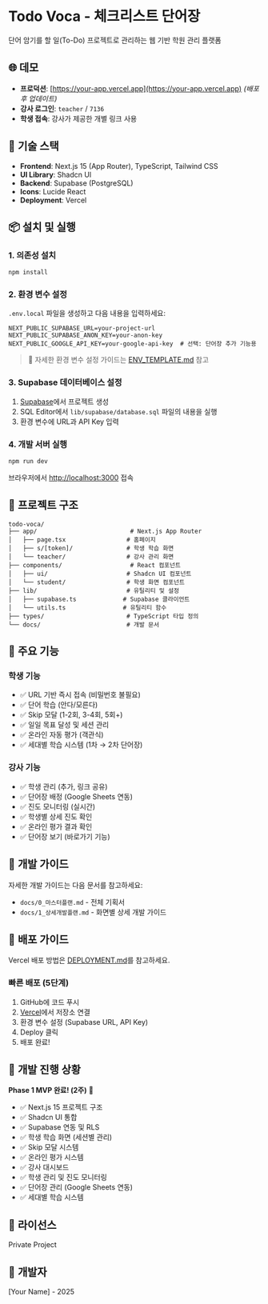 # Todo Voca - 체크리스트 단어장

단어 암기를 할 일(To-Do) 프로젝트로 관리하는 웹 기반 학원 관리 플랫폼

## 🌐 데모

- **프로덕션**: [https://your-app.vercel.app](https://your-app.vercel.app) *(배포 후 업데이트)*
- **강사 로그인**: `teacher` / `7136`
- **학생 접속**: 강사가 제공한 개별 링크 사용

## 🚀 기술 스택

- **Frontend**: Next.js 15 (App Router), TypeScript, Tailwind CSS
- **UI Library**: Shadcn UI
- **Backend**: Supabase (PostgreSQL)
- **Icons**: Lucide React
- **Deployment**: Vercel

## 📦 설치 및 실행

### 1. 의존성 설치

```bash
npm install
```

### 2. 환경 변수 설정

`.env.local` 파일을 생성하고 다음 내용을 입력하세요:

```env
NEXT_PUBLIC_SUPABASE_URL=your-project-url
NEXT_PUBLIC_SUPABASE_ANON_KEY=your-anon-key
NEXT_PUBLIC_GOOGLE_API_KEY=your-google-api-key  # 선택: 단어장 추가 기능용
```

> 📝 자세한 환경 변수 설정 가이드는 [ENV_TEMPLATE.md](./ENV_TEMPLATE.md) 참고

### 3. Supabase 데이터베이스 설정

1. [Supabase](https://supabase.com)에서 프로젝트 생성
2. SQL Editor에서 `lib/supabase/database.sql` 파일의 내용을 실행
3. 환경 변수에 URL과 API Key 입력

### 4. 개발 서버 실행

```bash
npm run dev
```

브라우저에서 [http://localhost:3000](http://localhost:3000) 접속

## 📁 프로젝트 구조

```
todo-voca/
├── app/                          # Next.js App Router
│   ├── page.tsx                 # 홈페이지
│   ├── s/[token]/               # 학생 학습 화면
│   └── teacher/                 # 강사 관리 화면
├── components/                   # React 컴포넌트
│   ├── ui/                      # Shadcn UI 컴포넌트
│   └── student/                 # 학생 화면 컴포넌트
├── lib/                         # 유틸리티 및 설정
│   ├── supabase.ts             # Supabase 클라이언트
│   └── utils.ts                # 유틸리티 함수
├── types/                       # TypeScript 타입 정의
└── docs/                        # 개발 문서
```

## 🎯 주요 기능

### 학생 기능
- ✅ URL 기반 즉시 접속 (비밀번호 불필요)
- ✅ 단어 학습 (안다/모른다)
- ✅ Skip 모달 (1-2회, 3-4회, 5회+)
- ✅ 일일 목표 달성 및 세션 관리
- ✅ 온라인 자동 평가 (객관식)
- ✅ 세대별 학습 시스템 (1차 → 2차 단어장)

### 강사 기능
- ✅ 학생 관리 (추가, 링크 공유)
- ✅ 단어장 배정 (Google Sheets 연동)
- ✅ 진도 모니터링 (실시간)
- ✅ 학생별 상세 진도 확인
- ✅ 온라인 평가 결과 확인
- ✅ 단어장 보기 (바로가기 기능)

## 📖 개발 가이드

자세한 개발 가이드는 다음 문서를 참고하세요:
- `docs/0_마스터플랜.md` - 전체 기획서
- `docs/1_상세개발플랜.md` - 화면별 상세 개발 가이드

## 🚀 배포 가이드

Vercel 배포 방법은 [DEPLOYMENT.md](./DEPLOYMENT.md)를 참고하세요.

### 빠른 배포 (5단계)

1. GitHub에 코드 푸시
2. [Vercel](https://vercel.com)에서 저장소 연결
3. 환경 변수 설정 (Supabase URL, API Key)
4. Deploy 클릭
5. 배포 완료!

## 🔄 개발 진행 상황

**Phase 1 MVP 완료! (2주)** 🎉

- ✅ Next.js 15 프로젝트 구조
- ✅ Shadcn UI 통합
- ✅ Supabase 연동 및 RLS
- ✅ 학생 학습 화면 (세션별 관리)
- ✅ Skip 모달 시스템
- ✅ 온라인 평가 시스템
- ✅ 강사 대시보드
- ✅ 학생 관리 및 진도 모니터링
- ✅ 단어장 관리 (Google Sheets 연동)
- ✅ 세대별 학습 시스템

## 📝 라이선스

Private Project

## 👥 개발자

[Your Name] - 2025

